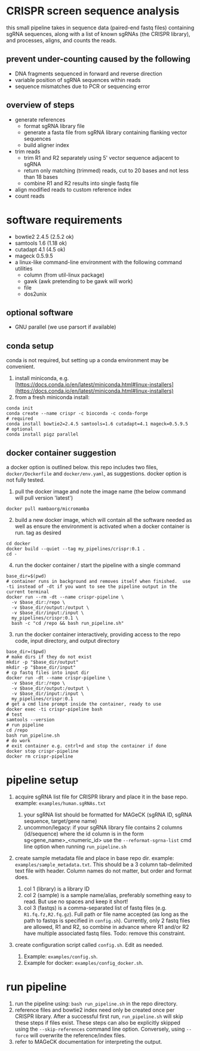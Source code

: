# CRISPR screen sequence analysis
this small pipeline takes in sequence data (paired-end fastq files) containing sgRNA sequences, along with a list of known sgRNAs (the CRISPR library), and processes, aligns, and counts the reads.

## prevent under-counting caused by the following
* DNA fragments sequenced in forward and reverse direction
* variable position of sgRNA sequences within reads
* sequence mismatches due to PCR or sequencing error

## overview of steps
* generate references
  * format sgRNA library file
  * generate  a fasta file from sgRNA library containing flanking vector sequences
  * build aligner index
* trim reads
  * trim R1 and R2 separately using 5' vector sequence adjacent to sgRNA
  * return only matching (trimmed) reads, cut to 20 bases and not less than 18 bases
  * combine R1 and R2 results into single fastq file
* align modified reads to custom reference index
* count reads

# software requirements
* bowtie2 2.4.5 (2.5.2 ok)
* samtools 1.6 (1.18 ok)
* cutadapt 4.1 (4.5 ok)
* mageck 0.5.9.5
* a linux-like command-line environment with the following command utilities
  * column (from util-linux package)
  * gawk (awk pretending to be gawk will work)
  * file
  * dos2unix

## optional software
* GNU parallel (we use parsort if available)

## conda setup
conda is not required, but setting up a conda environment may be convenient.
1. install miniconda, e.g. [https://docs.conda.io/en/latest/miniconda.html#linux-installers](https://docs.conda.io/en/latest/miniconda.html#linux-installers)
2. from a fresh miniconda install:
  ```
  conda init
  conda create --name crispr -c bioconda -c conda-forge
  # required
  conda install bowtie2=2.4.5 samtools=1.6 cutadapt=4.1 mageck=0.5.9.5
  # optional
  conda install pigz parallel
  ```

## docker container suggestion
a docker option is outlined below.  this repo includes two files, `docker/Dockerfile` and `docker/env.yaml`, as suggestions.  docker option is not fully tested.
1. pull the docker image and note the image name (the below command will pull version 'latest')
  ```
  docker pull mambaorg/micromamba
  ```
2. build a new docker image, which will contain all the software needed as well as ensure the environment is activated when a docker container is run. tag as desired
  ```
  cd docker
  docker build --quiet --tag my_pipelines/crispr:0.1 .
  cd -
  ```
4. run the docker container / start the pipeline with a single command
  ```
  base_dir=$(pwd)
  # container runs in background and removes itself when finished.  use -ti instead of -dt if you want to see the pipeline output in the current terminal
  docker run --rm -dt --name crispr-pipeline \
    -v $base_dir:/repo \
    -v $base_dir/output:/output \
    -v $base_dir/input:/input \
    my_pipelines/crispr:0.1 \
    bash -c "cd /repo && bash run_pipeline.sh"
  ```
3.  run the docker container interactively, providing access to the repo code, input directory, and output directory
  ```
  base_dir=($pwd)
  # make dirs if they do not exist
  mkdir -p "$base_dir/output"
  mkdir -p "$base_dir/input"
  # cp fastq files into input dir
  docker run -dt --name crispr-pipeline \
    -v $base_dir:/repo \
    -v $base_dir/output:/output \
    -v $base_dir/input:/input \
    my_pipelines/crispr:0.1
  # get a cmd line prompt inside the container, ready to use
  docker exec -ti crispr-pipeline bash
  # test
  samtools --version
  # run pipeline
  cd /repo
  bash run_pipeline.sh
  # do work
  # exit container e.g. cntrl+d and stop the container if done
  docker stop crispr-pipeline
  docker rm crispr-pipeline
  ```
# pipeline setup

1. acquire sgRNA list file for CRISPR library and place it in the base repo. example: `examples/human.sgRNAs.txt`
    1. your sgRNA list should be formatted for MAGeCK (sgRNA ID, sgRNA sequence, target/gene name)  
    2. uncommon/legacy: if your sgRNA library file contains 2 columns (id/sequence) where the id column is in the form sg<gene_name>_<numeric_id> use the `--reformat-sgrna-list` cmd line option when running `run_pipeline.sh` 

2. create sample metadata file and place in base repo dir. example: `examples/sample_metadata.txt`.  This should be a 3 column tab-delimited text file with header. Column names do not matter, but order and format does.
    1. col 1 (library) is a library ID  
    2. col 2 (sample) is a sample name/alias, preferably something easy to read.  But use no spaces and keep it short!  
    3. col 3 (fastqs) is a comma-separated list of fastq files (e.g. `R1.fq.fz,R2.fq.gz`). Full path or file name accepted (as long as the path to fastqs is specified in `config.sh`).  Currently, only 2 fastq files are allowed, R1 and R2, so combine in advance where R1 and/or R2 have multiple associated fastq files. Todo: remove this constraint.  

3. create configuration script called `config.sh`.  Edit as needed. 
    1. Example: `examples/config.sh`. 
    2. Example for docker: `examples/config_docker.sh`.

# run pipeline

1. run the pipeline using: `bash run_pipeline.sh` in the repo directory.
2. reference files and bowtie2 index need only be created once per CRISPR library.  After a successful first run, `run_pipeline.sh` will skip these steps if files exist. These steps can also be explicitly skipped using the `--skip-references` command line option.  Conversely, using `--force` will overwrite the reference/index files.
3. refer to MAGeCK documentation for interpreting the output.  
